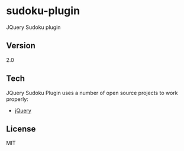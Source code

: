 sudoku-plugin
=============

JQuery Sudoku plugin

Version
----

2.0

Tech
-----------

JQuery Sudoku Plugin uses a number of open source projects to work properly:

* [jQuery] 



License
----

MIT


[jQuery]:http://jquery.com


    